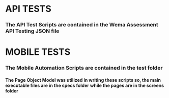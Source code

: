 # API TESTS
### The API Test Scripts are contained in the Wema Assessment API Testing JSON file

# MOBILE TESTS
### The Mobile Automation Scripts are contained in the test folder
#### The Page Object Model was utilized in writing these scripts so, the main executable files are in the specs folder while the pages are in the screens folder
